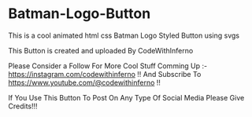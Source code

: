 # Batman-Logo-Button
This is a cool animated html css Batman Logo Styled Button using svgs




This Button is created and uploaded By CodeWithInferno

Please Consider a Follow For More Cool Stuff Comming Up :-https://instagram.com/codewithinferno !!
And Subscribe To https://www.youtube.com/@codewithinferno !!


If You Use This Button To Post On Any Type Of Social Media Please Give Credits!!!
